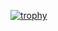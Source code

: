 [![trophy](https://github-profile-trophy.vercel.app/?username=impcyber&theme=onedark)](https://github.com/ryo-ma/github-profile-trophy)
